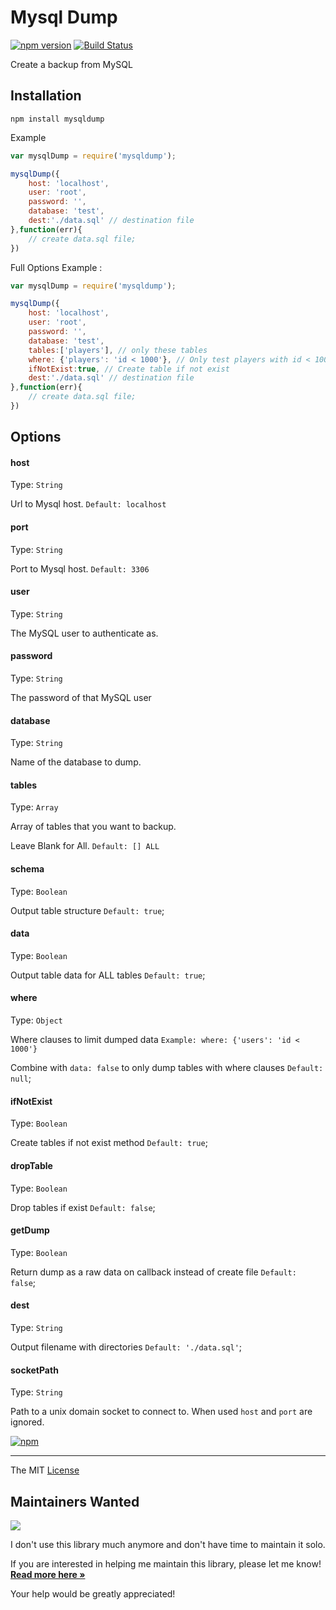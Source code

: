 # Mysql Dump

[![npm version](https://badge.fury.io/js/mysqldump.svg)](http://badge.fury.io/js/mysqldump) [![Build Status](https://travis-ci.org/webcaetano/mysqldump.svg?branch=master)](https://travis-ci.org/webcaetano/mysqldump)

Create a backup from MySQL

## Installation

```
npm install mysqldump
```

Example 
```javascript
var mysqlDump = require('mysqldump');

mysqlDump({
	host: 'localhost',
	user: 'root',
	password: '',
	database: 'test',
	dest:'./data.sql' // destination file
},function(err){
	// create data.sql file;
})
```

Full Options Example :

```javascript
var mysqlDump = require('mysqldump');

mysqlDump({
	host: 'localhost',
	user: 'root',
	password: '',
	database: 'test',
	tables:['players'], // only these tables
	where: {'players': 'id < 1000'}, // Only test players with id < 1000
	ifNotExist:true, // Create table if not exist
	dest:'./data.sql' // destination file
},function(err){
	// create data.sql file;
})
```


## Options


#### host

Type: `String`

Url to Mysql host. `Default: localhost`

#### port

Type: `String`

Port to Mysql host. `Default: 3306`

#### user

Type: `String`

The MySQL user to authenticate as.

#### password

Type: `String`

The password of that MySQL user

#### database

Type: `String`

Name of the database to dump.

#### tables 

Type: `Array`

Array of tables that you want to backup.

Leave Blank for All. `Default: [] ALL`

#### schema 

Type: `Boolean`

Output table structure `Default: true`;

#### data 

Type: `Boolean`

Output table data for ALL tables `Default: true`;

#### where
Type: `Object`

Where clauses to limit dumped data `Example: where: {'users': 'id < 1000'}`

Combine with `data: false` to only dump tables with where clauses  `Default: null`;

#### ifNotExist 

Type: `Boolean`

Create tables if not exist method `Default: true`;

#### dropTable 

Type: `Boolean`

Drop tables if exist `Default: false`;

#### getDump 

Type: `Boolean`

Return dump as a raw data on callback instead of create file `Default: false`;

#### dest 

Type: `String`

Output filename with directories `Default: './data.sql'`;

#### socketPath

Type: `String`

Path to a unix domain socket to connect to. When used `host` and `port` are ignored.

[![npm](https://nodei.co/npm/mysqldump.png?downloads=true&downloadRank=true&stars=true)](https://www.npmjs.com/package/mysqldump)

---------------------------------

The MIT [License](https://raw.githubusercontent.com/webcaetano/mysqldump/master/LICENSE.md)


Maintainers Wanted
---

![](https://img.shields.io/badge/maintainers-wanted-red.svg)

I don't use this library much anymore and don't have time to maintain it solo.

If you are interested in helping me maintain this library, please let me know! [**Read more here &raquo;**](https://github.com/webcaetano/mysqldump/issues/34)

Your help would be greatly appreciated!

